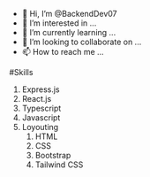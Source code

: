 - 👋 Hi, I’m @BackendDev07
- 👀 I’m interested in ...
- 🌱 I’m currently learning ...
- 💞️ I’m looking to collaborate on ...
- 📫 How to reach me ...

#Skills

1. Express.js
2. React.js
3. Typescript
4. Javascript
5. Loyouting 
   1. HTML
   2. CSS
   3. Bootstrap
   4. Tailwind CSS

